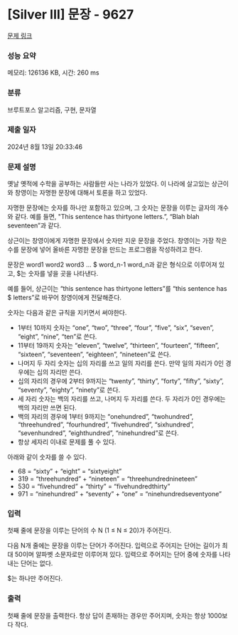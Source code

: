 # [Silver III] 문장 - 9627 

[문제 링크](https://www.acmicpc.net/problem/9627) 

### 성능 요약

메모리: 126136 KB, 시간: 260 ms

### 분류

브루트포스 알고리즘, 구현, 문자열

### 제출 일자

2024년 8월 13일 20:33:46

### 문제 설명

<p>옛날 옛적에 수학을 공부하는 사람들만 사는 나라가 있었다. 이 나라에 살고있는 상근이와 창영이는 자명한 문장에 대해서 토론을 하고 있었다.</p>

<p>자명한 문장에는 숫자를 하나만 포함하고 있으며, 그 숫자는 문장을 이루는 글자의 개수와 같다. 예를 들면, "This sentence has thirtyone letters.”, “Blah blah seventeen”과 같다.</p>

<p>상근이는 창영이에게 자명한 문장에서 숫자만 지운 문장을 주었다. 창영이는 가장 작은 수를 문장에 넣어 올바른 자명한 문장을 만드는 프로그램을 작성하려고 한다.</p>

<p>문장은 word1 word2 word3 ... <span>$</span> word_n-1 word_n과 같은 형식으로 이루어져 있고, <span>$</span>는 숫자를 넣을 곳을 나타낸다.</p>

<p>예를 들어, 상근이는 “this sentence has thirtyone letters”를 “this sentence has <span>$</span> letters”로 바꾸어 창영이에게 전달해준다.</p>

<p>숫자는 다음과 같은 규칙을 지키면서 써야한다.</p>

<ul>
	<li>1부터 10까지 숫자는 “one”, “two”, “three”, “four”, “five”, “six”, “seven”, “eight”, “nine”, “ten”로 쓴다.</li>
	<li>11부터 19까지 숫자는 “eleven”, “twelve”, “thirteen”, “fourteen”, “fifteen”, “sixteen”, “seventeen”, “eighteen”, “nineteen”로 쓴다.</li>
	<li>나머지 두 자리 숫자는 십의 자리를 쓰고 일의 자리를 쓴다. 만약 일의 자리가 0인 경우에는 십의 자리만 쓴다.</li>
	<li>십의 자리의 경우에 2부터 9까지는 “twenty”, “thirty”, “forty”, “fifty”, “sixty”, “seventy”, “eighty”, “ninety”로 쓴다.</li>
	<li>세 자리 숫자는 백의 자리를 쓰고, 나머지 두 자리를 쓴다. 두 자리가 0인 경우에는 백의 자리만 쓰면 된다.</li>
	<li>백의 자리의 경우에 1부터 9까지는 “onehundred”, “twohundred”, “threehundred”, “fourhundred”, “fivehundred”, “sixhundred”, “sevenhundred”, “eighthundred”, “ninehundred”로 쓴다.</li>
	<li>항상 세자리 이내로 문제를 풀 수 있다.</li>
</ul>

<p>아래와 같이 숫자를 쓸 수 있다.</p>

<ul>
	<li>68 = “sixty” + “eight” = “sixtyeight” </li>
	<li>319 = “threehundred” + “nineteen” = “threehundrednineteen” </li>
	<li>530 = “fivehundred” + “thirty” = “fivehundredthirty” </li>
	<li>971 = “ninehundred” + “seventy” + “one” = “ninehundredseventyone”</li>
</ul>

### 입력 

 <p>첫째 줄에 문장을 이루는 단어의 수 N (1 ≤ N ≤ 20)가 주어진다.</p>

<p>다음 N개 줄에는 문장을 이루는 단어가 주어진다. 입력으로 주어지는 단어는 길이가 최대 50이며 알파벳 소문자로만 이루어져 있다. 입력으로 주어지는 단어 중에 숫자를 나타내는 단어는 없다.</p>

<p><span>$</span>는 하나만 주어진다.</p>

### 출력 

 <p>첫째 줄에 문장을 출력한다. 항상 답이 존재하는 경우만 주어지며, 숫자는 항상 1000보다 작다.</p>

